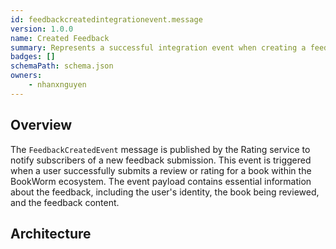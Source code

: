 ```yaml
---
id: feedbackcreatedintegrationevent.message
version: 1.0.0
name: Created Feedback
summary: Represents a successful integration event when creating a feedback in the system
badges: []
schemaPath: schema.json
owners:
	- nhanxnguyen
---
```


## Overview

The `FeedbackCreatedEvent` message is published by the Rating service to notify subscribers of a new feedback submission. This event is triggered when a user successfully submits a review or rating for a book within the BookWorm ecosystem. The event payload contains essential information about the feedback, including the user's identity, the book being reviewed, and the feedback content.

## Architecture

<NodeGraph />
